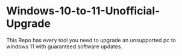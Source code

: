 # Windows-10-to-11-Unofficial-Upgrade
This Repo has every tool you need to upgrade an unsupported pc to windows 11 with guaranteed software updates.
